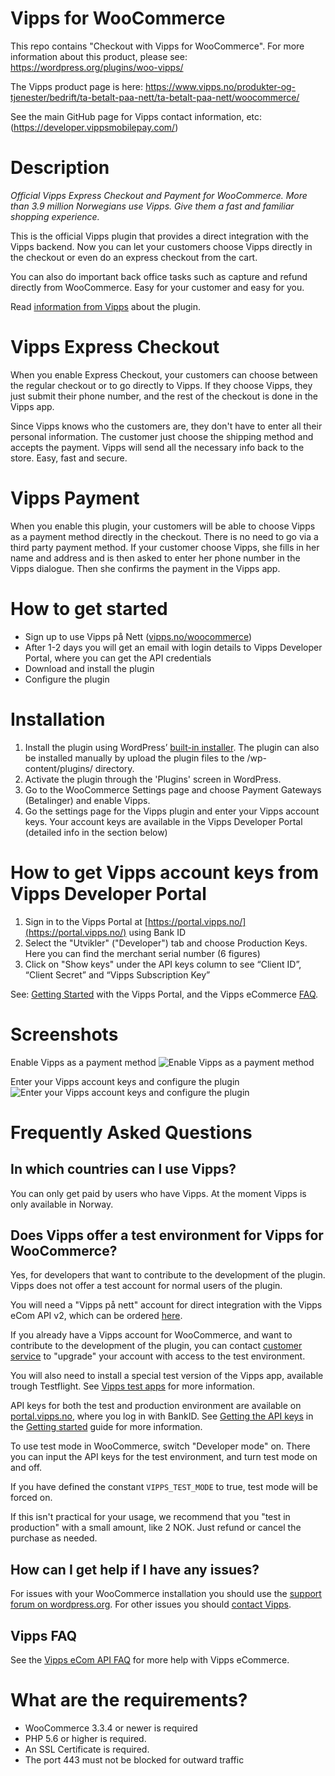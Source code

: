 # Vipps for WooCommerce

This repo contains "Checkout with Vipps for WooCommerce". For more information about this product, please see: https://wordpress.org/plugins/woo-vipps/

The Vipps product page is here: https://www.vipps.no/produkter-og-tjenester/bedrift/ta-betalt-paa-nett/ta-betalt-paa-nett/woocommerce/

See the main GitHub page for Vipps contact information, etc: (https://developer.vippsmobilepay.com/)

# Description

*Official Vipps Express Checkout and Payment for WooCommerce. More than 3.9 million Norwegians use Vipps. Give them a fast and familiar shopping experience.*

This is the official Vipps plugin that provides a direct integration with the Vipps backend. Now you can let your customers choose Vipps directly in the checkout or even do an express checkout from the cart.

You can also do important back office tasks such as capture and refund directly from WooCommerce. Easy for your customer and easy for you.

Read [information from Vipps](https://www.vipps.no/produkter-og-tjenester/bedrift/ta-betalt-paa-nett/ta-betalt-paa-nett/woocommerce/) about the plugin.

# Vipps Express Checkout

When you enable Express Checkout, your customers can choose between the regular checkout or to go directly to Vipps. If they choose Vipps, they just submit their phone number, and the rest of the checkout is done in the Vipps app.

Since Vipps knows who the customers are, they don't have to enter all their personal information. The customer just choose the shipping method and accepts the payment. Vipps will send all the necessary info back to the store. Easy, fast and secure.

# Vipps Payment

When you enable this plugin, your customers will be able to choose Vipps as a payment method directly in the checkout. There is no need to go via a third party payment method. If your customer choose Vipps, she fills in her name and address and is then asked to enter her phone number in the Vipps dialogue. Then she confirms the payment in the Vipps app.

# How to get started
* Sign up to use Vipps på Nett ([vipps.no/woocommerce](https://www.vipps.no/produkter-og-tjenester/bedrift/ta-betalt-paa-nett/ta-betalt-paa-nett/woocommerce/))
* After 1-2 days you will get an email with login details to Vipps Developer Portal, where you can get the API credentials
* Download and install the plugin
* Configure the plugin

# Installation
1.  Install the plugin using WordPress’ [built-in installer](https://codex.wordpress.org/Managing_Plugins#Installing_Plugins). The plugin can also be installed manually by upload the plugin files to the /wp-content/plugins/ directory.
2. Activate the plugin through the 'Plugins' screen in WordPress.
3. Go to the WooCommerce Settings page and choose Payment Gateways (Betalinger) and enable Vipps.
4. Go the settings page for the Vipps plugin and enter your Vipps account keys. Your account keys are available in the Vipps Developer Portal (detailed info in the section below)

# How to get Vipps account keys from Vipps Developer Portal
1. Sign in to the Vipps Portal at [https://portal.vipps.no/](https://portal.vipps.no/) using Bank ID
2. Select the "Utvikler" ("Developer") tab and choose Production Keys. Here you can find the merchant serial number (6 figures)
3. Click on "Show keys" under the API keys column to see “Client ID”, “Client Secret” and “Vipps Subscription Key”


See: [Getting Started](https://developer.vippsmobilepay.com/docs/vipps-developers/vipps-getting-started) with the Vipps Portal, and the Vipps eCommerce [FAQ](https://developer.vippsmobilepay.com/docs/APIs/ecom-api/vipps-ecom-api-faq).

# Screenshots
Enable Vipps as a payment method
![Enable Vipps as a payment method](https://raw.github.com/vippsas/vipps-woocommerce/master/wp-org-assets/screenshot-1.png?raw=true "Enable Vipps as a payment method.")

Enter your Vipps account keys and configure the plugin
![Enter your Vipps account keys and configure the plugin](https://raw.github.com/vippsas/vipps-woocommerce/master/wp-org-assets/screenshot-2.png?raw=true "Enter your Vipps account keys and configure the plugin")

# Frequently Asked Questions

## In which countries can I use Vipps?

You can only get paid by users who have Vipps. At the moment Vipps is only available in Norway.

## Does Vipps offer a test environment for Vipps for WooCommerce?

Yes, for developers that want to contribute to the development of the plugin.
Vipps does not offer a test account for normal users of the plugin.

You will need a "Vipps på nett" account for direct integration with the Vipps
eCom API v2, which can be ordered
[here](https://vipps.no/produkter-og-tjenester/bedrift/ta-betalt-paa-nett/ta-betalt-paa-nett/).

If you already have a Vipps account for WooCommerce, and want to contribute to
the development of the plugin, you can contact
[customer service](https://www.vipps.no/kontakt-oss/bedrift/)
to "upgrade" your account with access to the test environment.

You will also need to install a special test version of the Vipps app, available
trough Testflight. See
[Vipps test apps](https://developer.vippsmobilepay.com/docs/vipps-developers/vipps-test-environment#vipps-test-apps)
for more information.

API keys for both the test and production environment are available on
[portal.vipps.no](https://portal.vipps.no), where you log in with BankID.
See [Getting the API keys](https://developer.vippsmobilepay.com/docs/vipps-developers/vipps-getting-started#getting-the-api-keys)
in the
[Getting started](https://developer.vippsmobilepay.com/docs/vipps-developers/vipps-getting-started)
guide for more information.

To use test mode in WooCommerce, switch "Developer mode" on. There you can input
the API keys for the test environment, and turn test mode on and off.

If you have defined the constant `VIPPS_TEST_MODE` to true, test mode will be forced on.

If this isn't practical for your usage, we recommend that you "test in production"
with a small amount, like 2 NOK. Just refund or cancel the purchase as needed.

## How can I get help if I have any issues?

For issues with your WooCommerce installation you should use the [support forum on wordpress.org](https://wordpress.org/support/plugin/woo-vipps). For other issues you should [contact Vipps](https://developer.vippsmobilepay.com/docs/vipps-developers/contact).

## Vipps FAQ

See the
[Vipps eCom API FAQ](https://developer.vippsmobilepay.com/docs/APIs/ecom-api/vipps-ecom-api-faq)
for more help with Vipps eCommerce.

# What are the requirements?

* WooCommerce 3.3.4 or newer is required
* PHP 5.6 or higher is required.
* An SSL Certificate is required.
* The port 443 must not be blocked for outward traffic
